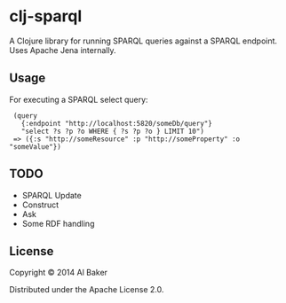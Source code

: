 # clj-sparql

A Clojure library for running SPARQL queries against a SPARQL endpoint.  Uses Apache Jena internally.

## Usage

For executing a SPARQL select query:

     (query
       {:endpoint "http://localhost:5820/someDb/query"}
       "select ?s ?p ?o WHERE { ?s ?p ?o } LIMIT 10")
     => ({:s "http://someResource" :p "http://someProperty" :o "someValue"})

## TODO

* SPARQL Update
* Construct
* Ask
* Some RDF handling

## License

Copyright © 2014 Al Baker

Distributed under the Apache License 2.0.
